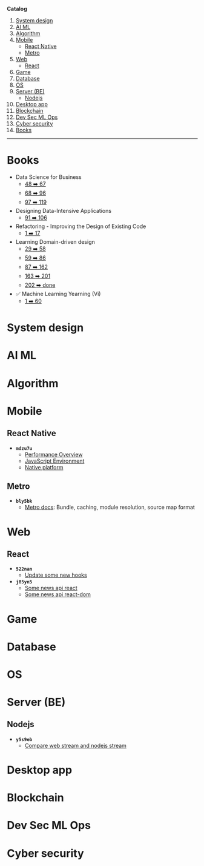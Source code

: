**Catalog**

1. [System design](#system-design)  
2. [AI ML](#ai-m)  
3. [Algorithm](#algorithm)  
4. [Mobile](#mobile)  
    - [React Native](#react-native)
    - [Metro](#metro)  
5. [Web](#web)
    - [React](#react)  
6. [Game](#game)  
7. [Database](#database)  
8. [OS](#os)  
9. [Server (BE)](#server-be)  
    - [Nodejs](#nodejs)
10. [Desktop app](#desktop-app)  
11. [Blockchain](#lockchain)  
12. [Dev Sec ML Ops](#dev-sec-ml-ops)  
13. [Cyber security](#cyber-security)  
14. [Books](#books)

---

# Books

- Data Science for Business
    - [48 :arrow_right: 67](./1.0.0/cxn9wz.md)
    - [68 :arrow_right: 96](./1.0.0/s2nnpb.md)
    - [97 :arrow_right: 119](./1.0.0/inkjdo.md)
- Designing Data-Intensive Applications
    - [91 :arrow_right: 106](./1.0.0/tkzqg5.md)
- Refactoring - Improving the Design of Existing Code
    - [1 :arrow_right: 17](./1.0.0/4mw4a3.md)
- Learning Domain-driven design
    - [29 :arrow_right: 58](./1.0.0/hxzy09.md)
    - [59 :arrow_right: 86](./1.0.0/qqo5s7.md)
    - [87 :arrow_right: 162](./1.0.0/sohwje.md)
    - [163 :arrow_right: 201](./1.0.0/j4kegr.md)
    - [202 :arrow_right: done](./1.0.0/c7dq63.md)
- :white_check_mark: Machine Learning Yearning (Vi)
    - [1 :arrow_right: 60](./1.0.0/w3y60i.md)

# System design

# AI ML

# Algorithm

# Mobile

## React Native

- **`mdzu7u`**
    - [Performance Overview](https://reactnative.dev/docs/performance)
    - [JavaScript Environment](https://reactnative.dev/docs/performance)
    - [Native platform](https://reactnative.dev/docs/native-platform)

## Metro

- **`bly5bk`**
    - [Metro docs](https://metrobundler.dev/docs/bundling): Bundle, caching, module resolution, source map format

# Web

## React

- **`522nan`**
    - [Update some new hooks](https://react.dev/reference/react/hooks)
- **`j85yn5`**
    - [Some news api react](https://react.dev/reference/react/apis)
    - [Some news api react-dom](https://react.dev/reference/react-dom)

# Game

# Database

# OS

# Server (BE)

## Nodejs

- **`y5s9eb`**
    - [Compare web stream and nodejs stream](https://betterstack.com/community/guides/scaling-nodejs/nodejs-streams-vs-web-streams-api/)

# Desktop app

# Blockchain

# Dev Sec ML Ops

# Cyber security
